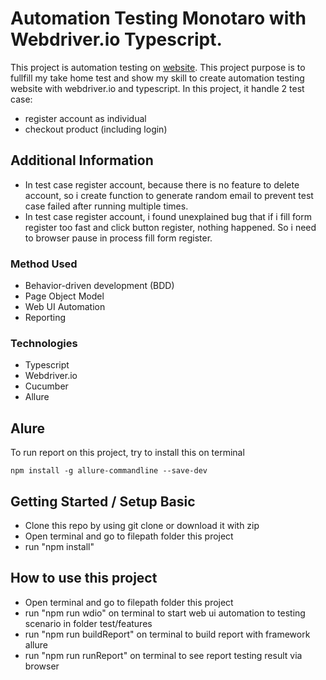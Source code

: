 # Automation Testing Monotaro with Webdriver.io Typescript.
This project is automation testing on [website](https://www.monotaro.id). This project purpose is to fullfill my take home test and show my skill to create automation testing website with webdriver.io and typescript. In this project, it handle 2 test case: 
- register account as individual 
- checkout product (including login)

## Additional Information
- In test case register account, because there is no feature to delete account, so i create function to generate random email to prevent test case failed after running multiple times. 
- In test case register account, i found unexplained bug that if i fill form register too fast and click button register, nothing happened. So i need to browser pause in process fill form register. 

### Method Used
- Behavior-driven development (BDD)
- Page Object Model
- Web UI Automation
- Reporting

### Technologies
- Typescript
- Webdriver.io
- Cucumber
- Allure

## Alure 
To run report on this project, try to install this on terminal
```
npm install -g allure-commandline --save-dev
```


## Getting Started / Setup Basic
- Clone this repo by using git clone or download it with zip
- Open terminal and go to filepath folder this project
- run "npm install"

## How to use this project
- Open terminal and go to filepath folder this project
- run "npm run wdio" on terminal to start web ui automation to testing scenario in folder test/features
- run "npm run buildReport" on terminal to build report with framework allure
- run "npm run runReport" on terminal to see report testing result via browser

